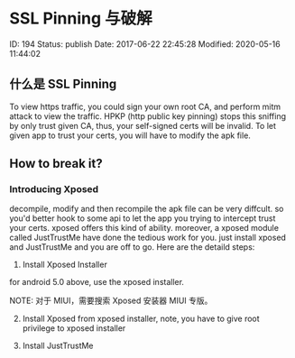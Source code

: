 # SSL Pinning 与破解


ID: 194
Status: publish
Date: 2017-06-22 22:45:28
Modified: 2020-05-16 11:44:02


## 什么是 SSL Pinning

To view https traffic, you could sign your own root CA, and perform mitm attack to view the traffic. HPKP (http public key pinning) stops this sniffing by only trust given CA, thus, your self-signed certs will be invalid. To let given app to trust your certs, you will have to modify the apk file.

## How to break it?
### Introducing Xposed

decompile, modify and then recompile the apk file can be very diffcult. so you'd better hook to some api to let the app you trying to intercept trust your certs. xposed offers this kind of ability. moreover, a xposed module called JustTrustMe have done the tedious work for you. just install xposed and JustTrustMe and you are off to go. Here are the detaild steps:

1. Install Xposed Installer

for android 5.0 above, use the xposed installer.

NOTE: 对于 MIUI，需要搜索 Xposed 安装器 MIUI 专版。

2. Install Xposed from xposed installer, note, you have to give root privilege to xposed installer

3. Install JustTrustMe